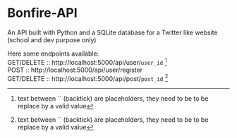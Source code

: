 # Bonfire-API
An API built with Python and a SQLite database for a Twitter like website (school and dev purpose only)

Here some endpoints available: <br>
GET/DELETE :: http://localhost:5000/api/user/`user_id` [^1] <br>
POST :: http://localhost:5000/api/user/register <br>
GET/DELETE :: http://localhost:5000/api/post/`post_id` [^1]

[^1]: text between `` (backtick) are placeholders, they need to be to be replace by a valid value
